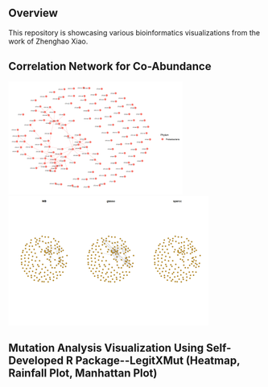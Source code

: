 ## Overview
This repository is showcasing various bioinformatics visualizations from the work of Zhenghao Xiao.

## Correlation Network for Co-Abundance 
![](Sparcc1.png)
![](Sparcc2.png)

## Mutation Analysis Visualization Using Self-Developed R Package--LegitXMut (Heatmap, Rainfall Plot, Manhattan Plot)
